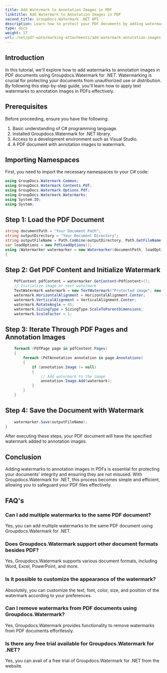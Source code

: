 ```yaml
---
title: Add Watermark to Annotation Images in PDF
linktitle: Add Watermark to Annotation Images in PDF
second_title: GroupDocs.Watermark .NET API
description: Learn how to protect your PDF documents by adding watermarks to annotation images using Groupdocs.Watermark for .NET.
type: docs
weight: 17
url: /net/pdf-watermarking-attachments/add-watermark-annotation-images-pdf/
---
```

## Introduction
In this tutorial, we'll explore how to add watermarks to annotation images in PDF documents using Groupdocs.Watermark for .NET. Watermarking is crucial for protecting your documents from unauthorized use or distribution. By following this step-by-step guide, you'll learn how to apply text watermarks to annotation images in PDFs effectively.
## Prerequisites
Before proceeding, ensure you have the following:
1. Basic understanding of C# programming language.
2. Installed Groupdocs.Watermark for .NET library.
3. Access to a development environment such as Visual Studio.
4. A PDF document with annotation images to watermark.

## Importing Namespaces
First, you need to import the necessary namespaces to your C# code:
```csharp
using GroupDocs.Watermark.Common;
using GroupDocs.Watermark.Contents.Pdf;
using GroupDocs.Watermark.Options.Pdf;
using GroupDocs.Watermark.Watermarks;
using System.IO;
using System;
```
## Step 1: Load the PDF Document
```csharp
string documentPath = "Your Document Path";
string outputDirectory = "Your Document Directory";
string outputFileName = Path.Combine(outputDirectory, Path.GetFileName(documentPath));
var loadOptions = new PdfLoadOptions();
using (Watermarker watermarker = new Watermarker(documentPath, loadOptions))
{
```
## Step 2: Get PDF Content and Initialize Watermark
```csharp
    PdfContent pdfContent = watermarker.GetContent<PdfContent>();
    // Initialize image or text watermark
    TextWatermark watermark = new TextWatermark("Protected image", new Font("Arial", 8));
    watermark.HorizontalAlignment = HorizontalAlignment.Center;
    watermark.VerticalAlignment = VerticalAlignment.Center;
    watermark.RotateAngle = 45;
    watermark.SizingType = SizingType.ScaleToParentDimensions;
    watermark.ScaleFactor = 1;
```
## Step 3: Iterate Through PDF Pages and Annotation Images
```csharp
    foreach (PdfPage page in pdfContent.Pages)
    {
        foreach (PdfAnnotation annotation in page.Annotations)
        {
            if (annotation.Image != null)
            {
                // Add watermark to the image
                annotation.Image.Add(watermark);
            }
        }
    }
```
## Step 4: Save the Document with Watermark
```csharp
    watermarker.Save(outputFileName);
}
```
After executing these steps, your PDF document will have the specified watermark added to annotation images.

## Conclusion
Adding watermarks to annotation images in PDFs is essential for protecting your documents' integrity and ensuring they are not misused. With Groupdocs.Watermark for .NET, this process becomes simple and efficient, allowing you to safeguard your PDF files effectively.
## FAQ's
### Can I add multiple watermarks to the same PDF document?
Yes, you can add multiple watermarks to the same PDF document using Groupdocs.Watermark for .NET.
### Does Groupdocs.Watermark support other document formats besides PDF?
Yes, Groupdocs.Watermark supports various document formats, including Word, Excel, PowerPoint, and more.
### Is it possible to customize the appearance of the watermark?
Absolutely, you can customize the text, font, color, size, and position of the watermark according to your preferences.
### Can I remove watermarks from PDF documents using Groupdocs.Watermark?
Yes, Groupdocs.Watermark provides functionality to remove watermarks from PDF documents effortlessly.
### Is there any free trial available for Groupdocs.Watermark for .NET?
Yes, you can avail of a free trial of Groupdocs.Watermark for .NET from the website.
